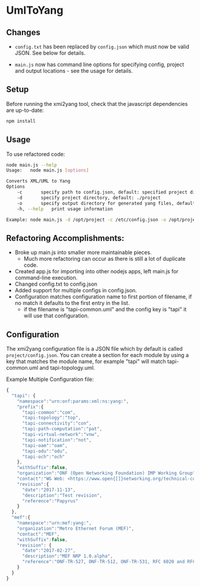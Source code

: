 # UmlToYang

## Changes

* `config.txt` has been replaced by `config.json` which must now be valid JSON. See below for details.

* `main.js` now has command line options for specifying config, project and output locations - see the usage for details.

## Setup

Before running the xmi2yang tool, check that the javascript dependencies are up-to-date:

```bash
npm install
```

## Usage

To use refactored code:
```bash
node main.js --help
Usage:   node main.js [options]

Converts XML/UML to Yang
Options
	-c		 specify path to config.json, default: specified project directory/config.json
	-d		 specify project directory, default: ./project
	-o		 specify output directory for generated yang files, default: specified project directory
	-h, --help	 print usage information

Example: node main.js -d /opt/project -c /etc/config.json -o /opt/project/yang
```

## Refactoring Accomplishments:

* Broke up main.js into smaller more maintainable pieces.
   * Much more refactoring can occur as there is still a lot of duplicate code.
* Created app.js for importing into other nodejs apps, left main.js for command-line execution.
* Changed config.txt to config.json
* Added support for multiple configs in config.json.
* Configuration matches configuration name to first portion of filename, if no match it defaults
  to the first entry in the list.
   * if the filename is "tapi-common.uml" and the config key is "tapi" it will use that configuration.

## Configuration

The xmi2yang configuration file is a JSON file which by default is called `project/config.json`.
You can create a section for each module by using a key that matches the module name, for
example "tapi" will match tapi-common.uml and tapi-topology.uml.

Example Multiple Configuration file:
```javascript
{
  "tapi": {
    "namespace":"urn:onf:params:xml:ns:yang:",
    "prefix":{
      "tapi-common":"com",
      "tapi-topology":"top",
      "tapi-connectivity":"con",
      "tapi-path-computation":"pat",
      "tapi-virtual-network":"vnw",
      "tapi-notification":"not",
      "tapi-oam":"oam",
      "tapi-odu":"odu",
      "tapi-och":"och"
    },
    "withSuffix":false,
    "organization":"ONF (Open Networking Foundation) IMP Working Group",
    "contact":"WG Web: <https://www.open{[]}networking.org/technical-communities/areas/services/> \n WG List: mailto: <wg list name>@opennetworking.org>, \n.WG Chair: your-WG-chair<mailto:your-WG-chair@example.com> \nEditor: your-name<mailto:your-email@example.com>",
    "revision":{
      "date":"2017-11-13",
      "description":"Test revision",
      "reference":"Papyrus"
    }
  },
  "mef":{
    "namespace":"urn:mef:yang:",
    "organization":"Metro Ethernet Forum (MEF)",
    "contact":"MEF",
    "withSuffix":false,
    "revision": {
      "date":"2017-02-27",
      "description":"MEF NRP 1.0.alpha",
      "reference":"ONF-TR-527, ONF-TR-512, ONF-TR-531, RFC 6020 and RFC 6087"
    }
  }
}
```
